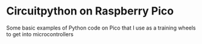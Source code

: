 # Circuitpython on Raspberry Pico

Some basic examples of Python code on Pico that I use as a training wheels to get into microcontrollers
